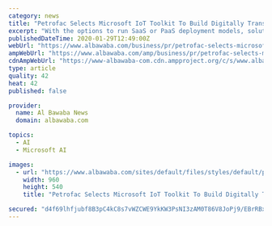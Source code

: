 ```yaml
---
category: news
title: "Petrofac Selects Microsoft IoT Toolkit To Build Digitally Transformative Connected Construction Platform"
excerpt: "With the options to run SaaS or PaaS deployment models, solutions builders can deliver real edge intelligence to field operatives that allows better, data-driven decisions through machine learning and advanced analytics. Azure IoT Edge moves cloud analytics and custom business logic to devices for organisations that prioritise business insights ..."
publishedDateTime: 2020-01-29T12:49:00Z
webUrl: "https://www.albawaba.com/business/pr/petrofac-selects-microsoft-iot-toolkit-build-digitally-transformative-connected"
ampWebUrl: "https://www.albawaba.com/amp/business/pr/petrofac-selects-microsoft-iot-toolkit-build-digitally-transformative-connected"
cdnAmpWebUrl: "https://www-albawaba-com.cdn.ampproject.org/c/s/www.albawaba.com/amp/business/pr/petrofac-selects-microsoft-iot-toolkit-build-digitally-transformative-connected"
type: article
quality: 42
heat: 42
published: false

provider:
  name: Al Bawaba News
  domain: albawaba.com

topics:
  - AI
  - Microsoft AI

images:
  - url: "https://www.albawaba.com/sites/default/files/styles/default/public/im_new/rimshami/Microsoft-PR-29Jan20.png?itok=1CdHDmOz"
    width: 960
    height: 540
    title: "Petrofac Selects Microsoft IoT Toolkit To Build Digitally Transformative Connected Construction Platform"

secured: "d4f69lhfjubf8B3pC4kC8s7vWZCWE9YkKW3PsNI3zAM0T86V8JoPj9/EBrRBxMr5mXM1uBX+Q1nFup5I8OENhGJntMMyO6MO37kpYs8yxociICPRzuGU1gN9KVYz4L22D9GKyY6tjKktK6TTUvD7HjZR0Zv2onOwvmqqJhTWZIStOQeR6noe0kJcwe3aXSpp5pezTlnWwZjc8Z8x96e9+LoZQn8y1YH9KpyDjOJbnGyClTiq1y7kCn9I395FfKiElo4lRVblB22I5HoTy8IIhso6cYTIzEHI/GDycUeTFVwbY+8Zyrf+8g7XtPGTyEmEfKzwffTvhLWDKw+/KwlNpCepvPD/GaQSCMbgvB0yEIprW3vHOAJpR6E8yfGbpVeBjoEZCJkdO/SmVT+nA2E9NBFGTbzPS4ju/G5eFdTwuo12gMUjJBfPfKld5egNOLaeXwd4eHkmwODmzJyi/Tr29HM025hT680NUNeN5p49F5o=;HUm2urZVTJ8mcZFXxwWyzg=="
---
```


